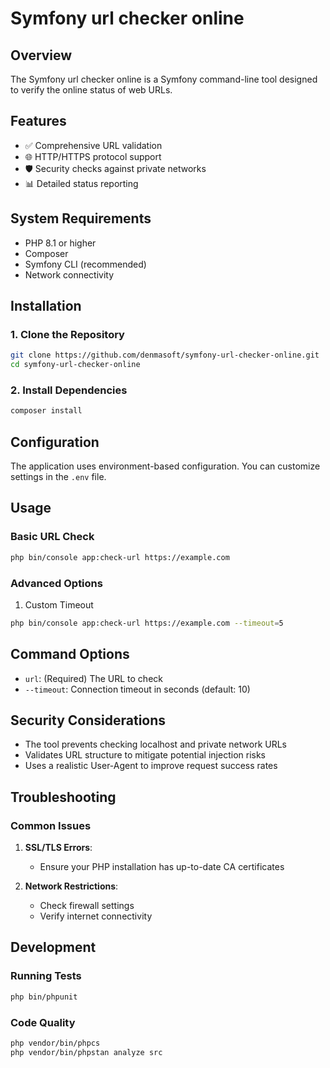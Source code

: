 # Symfony url checker online

## Overview

The Symfony url checker online is a Symfony command-line tool designed to verify the online status of web URLs.

## Features

- ✅ Comprehensive URL validation
- 🌐 HTTP/HTTPS protocol support
- 🛡️ Security checks against private networks
- 📊 Detailed status reporting

## System Requirements

- PHP 8.1 or higher
- Composer
- Symfony CLI (recommended)
- Network connectivity

## Installation

### 1. Clone the Repository

```bash
git clone https://github.com/denmasoft/symfony-url-checker-online.git
cd symfony-url-checker-online
```

### 2. Install Dependencies

```bash
composer install
```

## Configuration

The application uses environment-based configuration. You can customize settings in the `.env` file.

## Usage

### Basic URL Check

```bash
php bin/console app:check-url https://example.com
```

### Advanced Options

1. Custom Timeout
```bash
php bin/console app:check-url https://example.com --timeout=5
```

## Command Options

- `url`: (Required) The URL to check
- `--timeout`: Connection timeout in seconds (default: 10)

## Security Considerations

- The tool prevents checking localhost and private network URLs
- Validates URL structure to mitigate potential injection risks
- Uses a realistic User-Agent to improve request success rates

## Troubleshooting

### Common Issues

1. **SSL/TLS Errors**: 
   - Ensure your PHP installation has up-to-date CA certificates

2. **Network Restrictions**:
   - Check firewall settings
   - Verify internet connectivity

## Development

### Running Tests

```bash
php bin/phpunit
```

### Code Quality

```bash
php vendor/bin/phpcs
php vendor/bin/phpstan analyze src
```